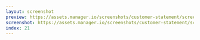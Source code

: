```yaml
---
layout: screenshot
preview: https://assets.manager.io/screenshots/customer-statement/screenshot-small.png
screenshot: https://assets.manager.io/screenshots/customer-statement/screenshot-large.png
index: 21
---
```

